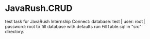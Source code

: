# JavaRush.CRUD
test task for JavaRush Internship
Connect: database: test | user: root | password: root
to fill database with defaults run FillTable.sql in "src" directory.
